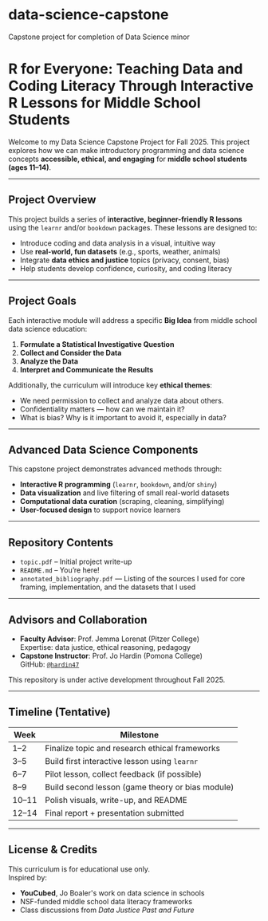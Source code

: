 # data-science-capstone
Capstone project for completion of Data Science minor

# R for Everyone: Teaching Data and Coding Literacy Through Interactive R Lessons for Middle School Students

Welcome to my Data Science Capstone Project for Fall 2025. This project explores how we can make introductory programming and data science concepts **accessible, ethical, and engaging** for **middle school students (ages 11–14)**.

---

## Project Overview

This project builds a series of **interactive, beginner-friendly R lessons** using the `learnr` and/or `bookdown` packages. These lessons are designed to:
- Introduce coding and data analysis in a visual, intuitive way
- Use **real-world, fun datasets** (e.g., sports, weather, animals)
- Integrate **data ethics and justice** topics (privacy, consent, bias)
- Help students develop confidence, curiosity, and coding literacy

---

## Project Goals

Each interactive module will address a specific **Big Idea** from middle school data science education:

1. **Formulate a Statistical Investigative Question**
2. **Collect and Consider the Data**
3. **Analyze the Data**
4. **Interpret and Communicate the Results**

Additionally, the curriculum will introduce key **ethical themes**:
- We need permission to collect and analyze data about others.
- Confidentiality matters — how can we maintain it?
- What is bias? Why is it important to avoid it, especially in data?

---

## Advanced Data Science Components

This capstone project demonstrates advanced methods through:
- **Interactive R programming** (`learnr`, `bookdown`, and/or `shiny`)
- **Data visualization** and live filtering of small real-world datasets
- **Computational data curation** (scraping, cleaning, simplifying)
- **User-focused design** to support novice learners

---

## Repository Contents

- `topic.pdf` – Initial project write-up
- `README.md` – You’re here!
- `annotated_bibliography.pdf` — Listing of the sources I used for core framing, implementation, and the datasets that I used

---

## Advisors and Collaboration

- **Faculty Advisor**: Prof. Jemma Lorenat (Pitzer College)  
  Expertise: data justice, ethical reasoning, pedagogy  
- **Capstone Instructor**: Prof. Jo Hardin (Pomona College)  
  GitHub: [`@hardin47`](https://github.com/hardin47)

This repository is under active development throughout Fall 2025.

---

## Timeline (Tentative)

| Week | Milestone |
|------|-----------|
| 1–2  | Finalize topic and research ethical frameworks |
| 3–5  | Build first interactive lesson using `learnr` |
| 6–7  | Pilot lesson, collect feedback (if possible) |
| 8–9  | Build second lesson (game theory or bias module) |
| 10–11 | Polish visuals, write-up, and README |
| 12–14 | Final report + presentation submitted |

---

## License & Credits

This curriculum is for educational use only.  
Inspired by:  
- **YouCubed**, Jo Boaler's work on data science in schools  
- NSF-funded middle school data literacy frameworks  
- Class discussions from *Data Justice Past and Future*

